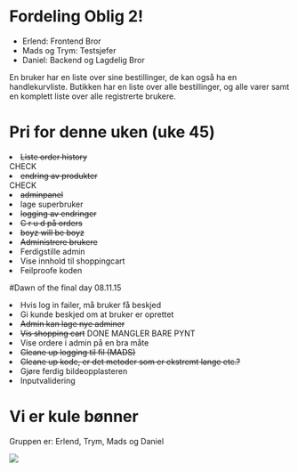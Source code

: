 # Fordeling Oblig 2!

<ul>
<li>Erlend: Frontend Bror</li>
<li>Mads og Trym: Testsjefer</li>
<li>Daniel: Backend og Lagdelig Bror</li>
</ul>


En bruker har en liste over sine bestillinger, de kan også ha en handlekurvliste. Butikken har en liste over alle bestillinger, og alle varer samt en komplett liste over alle registrerte brukere.

# Pri for denne uken (uke 45)

<li><del>Liste order history</del></li>CHECK
<li><del>endring av produkter</del></li>CHECK
<li><del>adminpanel</del></li>
<li>lage superbruker</li>
<li><del>logging av endringer</del></li>
<li><del>C r u d på orders</del></li>
<li><del>boyz will be boyz</del></li>
<li><del>Administrere brukere</del></li>
<li>Ferdigstille admin</li>
<li>Vise innhold til shoppingcart</li>
<li>Feilproofe koden</li>

#Dawn of the final day 08.11.15

<li>Hvis log in failer, må bruker få beskjed</li>
<li>Gi kunde beskjed om at bruker er oprettet</li>
<li><del>Admin kan lage nye adminer</del></li>
<li><del>Vis shopping cart</del> DONE MANGLER BARE PYNT</li>
<li>Vise ordere i admin på en bra måte</li>
<li><del>Cleane up logging til fil (MADS)</del></li>
<li><del>Cleane up kode, er det metoder som er ekstremt lange etc.?</del></li>
<li>Gjøre ferdig bildeopplasteren</li>
<li>Inputvalidering</li>



# Vi er kule bønner

Gruppen er: Erlend, Trym, Mads og Daniel

![](http://i.imgur.com/WE9rD1U.png)
